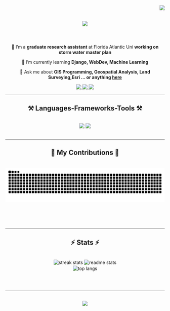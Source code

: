 <img align="right" src="https://visitor-badge.laobi.icu/badge?page_id=JosephGyegyiri.JosephGyegyiri" />

<h1 align="center">
    <img src="https://readme-typing-svg.herokuapp.com/?font=Righteous&size=35&center=true&vCenter=true&width=500&height=70&duration=4000&lines=Hi+There!+👋;+I'm+Joseph+Gyegyiri!;+A+passionate+GIS+Analyst;+GIS+Python+Coder;+GIS+Developer;+Land+Surveyor" />
</h1>


<br/>

<div align="center">
 
 🔭 I’m a **graduate research assistant** at Florida Atlantic Uni **working on storm water master plan**
 
 🌱 I’m currently learning **Django, WebDev, Machine Learning**

💬 Ask me about **GIS Programming, Geospatial Analysis, Land Surveying,Esri ... or anything [here](https://github.com/JosephGyegyiri/JosephGyegyiri/issues)**


 </div>
 
<div align="center"> 
  <a href="mailto:jgyegyiri2023@fau.edu">
    <img src="https://img.shields.io/badge/Gmail-333333?style=for-the-badge&logo=gmail&logoColor=red" />
  </a>
  <a href="https://linkedin.com/in/josephgyegyiri" target="_blank">
    <img src="https://img.shields.io/badge/LinkedIn-0077B5?style=for-the-badge&logo=linkedin&logoColor=white" target="_blank" />
  </a>
  <a href="https://josephgyegyiri.github.io/portfolio/" target="_blank">
     <img src="https://img.shields.io/badge/Portfolio-FF5722?style=for-the-badge&logo=todoist&logoColor=white" target="_blank" /> <!-- sqlite, safari, google-chrome are other good icon options -->
  </a>
</div>

 <hr/>
 
<h2 align="center">⚒️ Languages-Frameworks-Tools ⚒️</h2>
<br/>
<div align="center">
    <img src="https://skillicons.dev/icons?i=autocad,bootstrap,matlab,html,css,vscode,github,git" />
    <img src="https://skillicons.dev/icons?i=python,javascript,mysql,django,postgres,jquery" /><br>
</div>

<br/>
<hr/>

<div align="center">
  <h2>🐍 My Contributions 🐍</h2>
  <br>
  <img alt="snake eating my contributions" src="https://raw.githubusercontent.com/JosephGyegyiri/JosephGyegyiri/output/github-contribution-grid-snake.svg" />
  
  <br/><br/><br/>
</div>

<hr/>

<h2 align="center">⚡ Stats ⚡</h2>
<br>
<div align=center>
  <img width=390 src="https://streak-stats.demolab.com/?user=JosephGyegyiri&count_private=true&theme=react&border_radius=10" alt="streak stats"/>
  <img width=390 src="https://github-readme-stats.vercel.app/api?username=JosephGyegyiri&count_private=true&show_icons=true&theme=react&rank_icon=github&border_radius=10" alt="readme stats" />
  <br/>
  <img width=325 align="center" src="https://github-readme-stats.vercel.app/api/top-langs/?username=JosephGyegyiri&hide=HTML,CSS&langs_count=8&layout=compact&theme=react&border_radius=10&size_weight=0.5&count_weight=0.5&exclude_repo=github-readme-stats" alt="top langs" />
</div>

<br/><br/>

<hr/>

<br/>

<div align="center">
    <a href="https://linkedin.com/in/josephgyegyiri" target="_blank"><img src="https://readme-typing-svg.herokuapp.com/?font=Righteous&size=25&center=true&vCenter=true&width=500&height=70&duration=4000&lines=Thanks+for+passing+by!+✌️;+Lets+connect+on+Linkedin!;"></a>
</div>

<br/>
